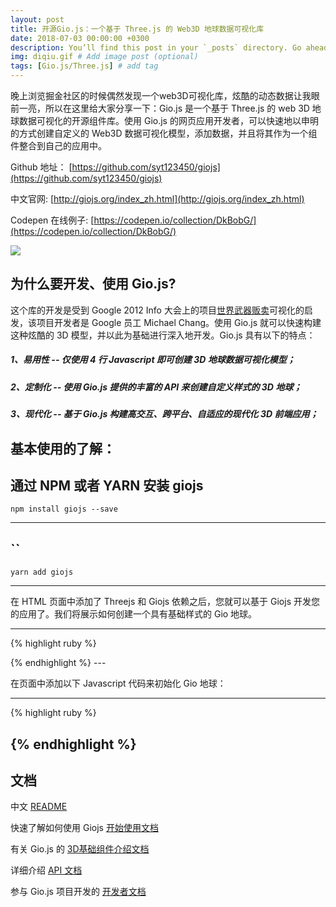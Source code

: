 ```yaml
---
layout: post
title: 开源Gio.js：一个基于 Three.js 的 Web3D 地球数据可视化库
date: 2018-07-03 00:00:00 +0300
description: You’ll find this post in your `_posts` directory. Go ahead and edit it and re-build the site to see your changes. # Add post description (optional)
img: diqiu.gif # Add image post (optional)
tags: [Gio.js/Three.js] # add tag
---
```


晚上浏览掘金社区的时候偶然发现一个web3D可视化库，炫酷的动态数据让我眼前一亮，所以在这里给大家分享一下：Gio.js 是一个基于 Three.js 的 web 3D 地球数据可视化的开源组件库。使用 Gio.js 的网页应用开发者，可以快速地以申明的方式创建自定义的 Web3D 数据可视化模型，添加数据，并且将其作为一个组件整合到自己的应用中。

Github 地址： [https://github.com/syt123450/giojs](https://github.com/syt123450/giojs)

中文官网: [http://giojs.org/index_zh.html](http://giojs.org/index_zh.html)

Codepen 在线例子: [https://codepen.io/collection/DkBobG/](https://codepen.io/collection/DkBobG/)

![](http://giojs.org/assets/images/Gio.png)    

## 为什么要开发、使用 Gio.js?
这个库的开发是受到 Google 2012 Info 大会上的项目[世界武器贩卖](https://github.com/dataarts/armsglobe)可视化的启发，该项目开发者是 Google 员工 Michael Chang。使用 Gio.js 就可以快速构建这种炫酷的 3D 模型，并以此为基础进行深入地开发。Gio.js 具有以下的特点：
##### 1、易用性 -- 仅使用 4 行 Javascript 即可创建 3D 地球数据可视化模型；
##### 2、定制化 -- 使用 Gio.js 提供的丰富的 API 来创建自定义样式的 3D 地球；
##### 3、现代化 -- 基于 Gio.js 构建高交互、跨平台、自适应的现代化 3D 前端应用；

## 基本使用的了解：

通过 NPM 或者 YARN 安装 giojs
---
    npm install giojs --save
---

``
---
    yarn add giojs
---

在 HTML 页面中添加了 Threejs 和 Giojs 依赖之后，您就可以基于 Giojs 开发您的应用了。我们将展示如何创建一个具有基础样式的 Gio 地球。

---
{% highlight ruby %}
<!DOCTYPE HTML>
<html>
<head>

  <!-- 引入 three.js -->
  <script src="three.min.js"></script>

  <!-- 引入 Gio.js -->
  <script src="gio.min.js"></script>

</head>
<body>

  <!-- 创建一个 div 作为 Gio 的绘制容器 -->
  <div id="globalArea"></div>

</body>
</html>
{% endhighlight %}
---

在页面中添加以下 Javascript 代码来初始化 Gio 地球：

---
{% highlight ruby %}
<script>

    // 获得用来承载 Gio 地球的容器
    var container = document.getElementById( "globalArea" );

    // 创建 Gio 控制器
    var controller = new GIO.Controller( container );

    // 添加数据
    controller.addData( data );

    // 初始化并渲染地球
    controller.init();

</script>
{% endhighlight %}
---

## 文档
中文 [README](https://github.com/syt123450/giojs/blob/master/README_zh.md)

快速了解如何使用 Giojs [开始使用文档](https://github.com/syt123450/giojs/blob/master/docs/zh/Getting_Started_zh.md)

有关 Gio.js 的 [3D基础组件介绍文档](https://github.com/syt123450/giojs/blob/master/docs/zh/Basic_Elements_zh.md)

详细介绍 [API 文档](https://github.com/syt123450/giojs/blob/master/docs/zh/APIs_zh.md)

参与 Gio.js 项目开发的 [开发者文档](https://github.com/syt123450/giojs/blob/master/docs/zh/Developer_Guide_zh.md)


